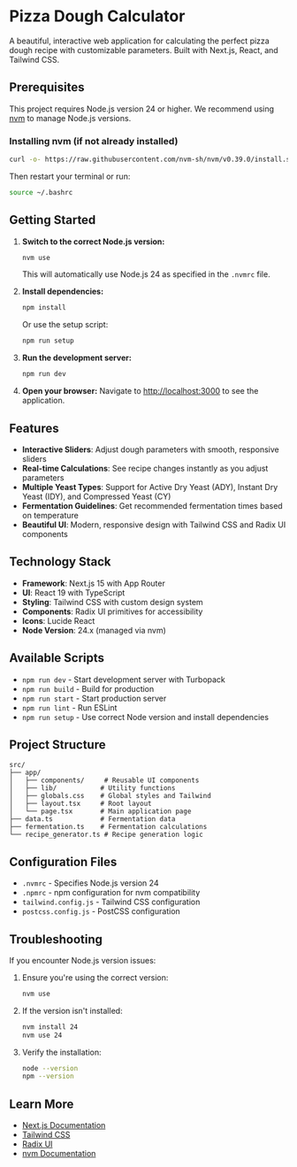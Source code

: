 # Pizza Dough Calculator

A beautiful, interactive web application for calculating the perfect pizza dough recipe with customizable parameters. Built with Next.js, React, and Tailwind CSS.

## Prerequisites

This project requires Node.js version 24 or higher. We recommend using [nvm](https://github.com/nvm-sh/nvm) to manage Node.js versions.

### Installing nvm (if not already installed)

```bash
curl -o- https://raw.githubusercontent.com/nvm-sh/nvm/v0.39.0/install.sh | bash
```

Then restart your terminal or run:
```bash
source ~/.bashrc
```

## Getting Started

1. **Switch to the correct Node.js version:**
   ```bash
   nvm use
   ```
   This will automatically use Node.js 24 as specified in the `.nvmrc` file.

2. **Install dependencies:**
   ```bash
   npm install
   ```
   Or use the setup script:
   ```bash
   npm run setup
   ```

3. **Run the development server:**
   ```bash
   npm run dev
   ```

4. **Open your browser:**
   Navigate to [http://localhost:3000](http://localhost:3000) to see the application.

## Features

- **Interactive Sliders**: Adjust dough parameters with smooth, responsive sliders
- **Real-time Calculations**: See recipe changes instantly as you adjust parameters
- **Multiple Yeast Types**: Support for Active Dry Yeast (ADY), Instant Dry Yeast (IDY), and Compressed Yeast (CY)
- **Fermentation Guidelines**: Get recommended fermentation times based on temperature
- **Beautiful UI**: Modern, responsive design with Tailwind CSS and Radix UI components

## Technology Stack

- **Framework**: Next.js 15 with App Router
- **UI**: React 19 with TypeScript
- **Styling**: Tailwind CSS with custom design system
- **Components**: Radix UI primitives for accessibility
- **Icons**: Lucide React
- **Node Version**: 24.x (managed via nvm)

## Available Scripts

- `npm run dev` - Start development server with Turbopack
- `npm run build` - Build for production
- `npm run start` - Start production server
- `npm run lint` - Run ESLint
- `npm run setup` - Use correct Node version and install dependencies

## Project Structure

```
src/
├── app/
│   ├── components/     # Reusable UI components
│   ├── lib/           # Utility functions
│   ├── globals.css    # Global styles and Tailwind
│   ├── layout.tsx     # Root layout
│   └── page.tsx       # Main application page
├── data.ts            # Fermentation data
├── fermentation.ts    # Fermentation calculations
└── recipe_generator.ts # Recipe generation logic
```

## Configuration Files

- `.nvmrc` - Specifies Node.js version 24
- `.npmrc` - npm configuration for nvm compatibility
- `tailwind.config.js` - Tailwind CSS configuration
- `postcss.config.js` - PostCSS configuration

## Troubleshooting

If you encounter Node.js version issues:

1. Ensure you're using the correct version:
   ```bash
   nvm use
   ```

2. If the version isn't installed:
   ```bash
   nvm install 24
   nvm use 24
   ```

3. Verify the installation:
   ```bash
   node --version
   npm --version
   ```

## Learn More

- [Next.js Documentation](https://nextjs.org/docs)
- [Tailwind CSS](https://tailwindcss.com/docs)
- [Radix UI](https://www.radix-ui.com/)
- [nvm Documentation](https://github.com/nvm-sh/nvm)
